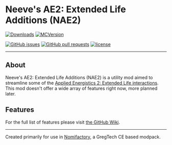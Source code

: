 # Neeve's AE2: Extended Life Additions (NAE2)

[![Downloads](http://cf.way2muchnoise.eu/884359.svg)](https://www.curseforge.com/minecraft/mc-mods/nae2) [![MCVersion](http://cf.way2muchnoise.eu/versions/884359.svg)](https://www.curseforge.com/minecraft/mc-mods/nae2)

[![GitHub issues](https://img.shields.io/github/issues/NotMyWing/NAE2.svg)](https://github.com/NotMyWing/NAE2/issues) [![GitHub pull requests](https://img.shields.io/github/issues-pr/NotMyWing/NAE2.svg)](https://github.com/NotMyWing/NAE2/pulls) [![license](https://img.shields.io/github/license/NotMyWing/NAE2.svg)](../master/LICENSE)

----

## About

Neeve's AE2: Extended Life Additions (NAE2) is a utility mod aimed to streamline some of
the [Applied Energistics 2: Extended Life interactions](https://www.curseforge.com/minecraft/mc-mods/ae2-extended-life).
This mod doesn't offer a wide array of features right now, more planned later.

## Features

For the full list of features please visit [the GitHub Wiki](https://github.com/NotMyWing/NAE2/wiki).

----

Created primarily for use in [Nomifactory](https://www.curseforge.com/minecraft/modpacks/nomifactory), a GregTech CE
based modpack.
